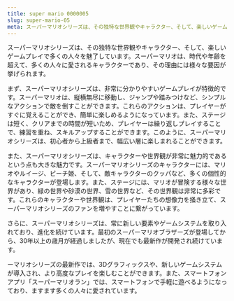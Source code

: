 ```yaml
---
title: super mario 0000005
slug: super-mario-05
meta: スーパーマリオシリーズは、その独特な世界観やキャラクター、そして、楽しいゲームプレイで多くの人々を魅了しています。
---
```


スーパーマリオシリーズは、その独特な世界観やキャラクター、そして、楽しいゲームプレイで多くの人々を魅了しています。スーパーマリオは、時代や年齢を超えて、多くの人々に愛されるキャラクターであり、その理由には様々な要因が挙げられます。

まず、スーパーマリオシリーズは、非常に分かりやすいゲームプレイが特徴的です。スーパーマリオは、縦横無尽に移動し、ジャンプや踏みつけなど、シンプルなアクションで敵を倒すことができます。これらのアクションは、プレイヤーがすぐに覚えることができ、簡単に楽しめるようになっています。また、ステージは短く、クリアまでの時間が短いため、プレイヤーは繰り返しプレイすることで、練習を重ね、スキルアップすることができます。このように、スーパーマリオシリーズは、初心者から上級者まで、幅広い層に楽しまれることができます。

また、スーパーマリオシリーズは、キャラクターや世界観が非常に魅力的であるという点も大きな魅力です。スーパーマリオシリーズのキャラクターには、マリオやルイージ、ピーチ姫、そして、敵キャラクターのクッパなど、多くの個性的なキャラクターが登場します。また、ステージには、マリオが冒険する様々な世界があり、緑の世界や砂漠の世界、雪の世界など、その世界観は非常に多彩です。これらのキャラクターや世界観は、プレイヤーたちの想像力を掻き立て、スーパーマリオシリーズのファンを増やすことに繋がっています。

さらに、スーパーマリオシリーズは、常に新しい要素やゲームシステムを取り入れており、進化を続けています。最初のスーパーマリオブラザーズが登場してから、30年以上の歳月が経過しましたが、現在でも最新作が開発され続けています。

ーマリオシリーズの最新作では、3Dグラフィックスや、新しいゲームシステムが導入され、より高度なプレイを楽しむことができます。また、スマートフォンアプリ「スーパーマリオラン」では、スマートフォンで手軽に遊べるようになっており、ますます多くの人々に愛されています。
